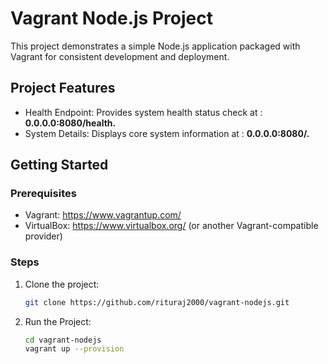 # Vagrant Node.js Project

This project demonstrates a simple Node.js application packaged with Vagrant for consistent development and deployment.

## Project Features

- Health Endpoint: Provides system health status check at : **0.0.0.0:8080/health.**
- System Details: Displays core system information at : **0.0.0.0:8080/.**

## Getting Started

### Prerequisites

- Vagrant: https://www.vagrantup.com/
- VirtualBox: https://www.virtualbox.org/ (or another Vagrant-compatible provider)

### Steps

1. Clone the project:

   ```bash
   git clone https://github.com/rituraj2000/vagrant-nodejs.git

2. Run the Project:

   ```bash
   cd vagrant-nodejs
   vagrant up --provision

